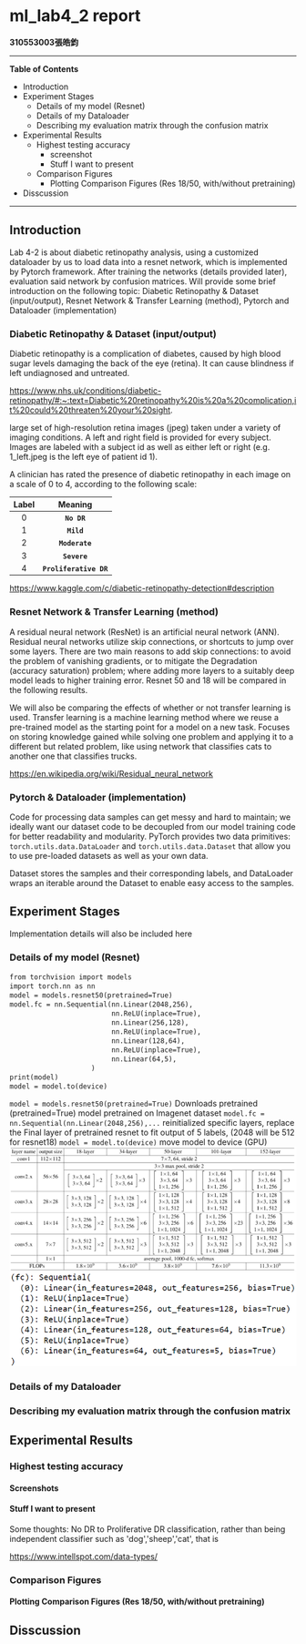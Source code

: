 ml_lab4_2 report
===============
**310553003張皓鈞**

---

**Table of Contents**
- Introduction
- Experiment Stages
  - Details of my model (Resnet) 
  - Details of my Dataloader
  - Describing my evaluation matrix through the confusion matrix
- Experimental Results
  - Highest testing accuracy
    - screenshot
    - Stuff I want to present
  - Comparison Figures
    - Plotting Comparison Figures (Res 18/50, with/without pretraining)
- Disscussion

---

## Introduction

  Lab 4-2 is about diabetic retinopathy analysis, using a customized dataloader by us to load data into a resnet network, which is implemented by Pytorch framework.
After training the networks (details provided later), evaluation said network by confusion matrices.
Will provide some brief introduction on the following topic: Diabetic Retinopathy & Dataset (input/output), Resnet Network & Transfer Learning (method), Pytorch and Dataloader (implementation)
### Diabetic Retinopathy & Dataset (input/output)
Diabetic retinopathy is a complication of diabetes, caused by high blood sugar levels damaging the back of the eye (retina). It can cause blindness if left undiagnosed and untreated.

https://www.nhs.uk/conditions/diabetic-retinopathy/#:~:text=Diabetic%20retinopathy%20is%20a%20complication,it%20could%20threaten%20your%20sight.

 large set of high-resolution retina images (jpeg) taken under a variety of imaging conditions. A left and right field is provided for every subject. Images are labeled with a subject id as well as either left or right (e.g. 1_left.jpeg is the left eye of patient id 1).

A clinician has rated the presence of diabetic retinopathy in each image on a scale of 0 to 4, according to the following scale:


|Label|Meaning|
  |:-:|:-:|
  |0|**`No DR`**|
  |1|**`Mild`**|
  |2|**`Moderate`**|
  |3| **`Severe`**|
  |4| **`Proliferative DR`**|


https://www.kaggle.com/c/diabetic-retinopathy-detection#description

### Resnet Network & Transfer Learning (method)
A residual neural network (ResNet) is an artificial neural network (ANN). Residual neural networks utilize skip connections, or shortcuts to jump over some layers.
There are two main reasons to add skip connections: to avoid the problem of vanishing gradients, or to mitigate the Degradation (accuracy saturation) problem; where adding more layers to a suitably deep model leads to higher training error. Resnet 50 and 18 will be compared in the following results.

We will also be comparing the effects of whether or not transfer learning is used. Transfer learning is a machine learning method where we reuse a pre-trained model as the starting point for a model on a new task. Focuses on storing knowledge gained while solving one problem and applying it to a different but related problem, like using network that classifies cats to another one that classifies trucks. 

https://en.wikipedia.org/wiki/Residual_neural_network
### Pytorch & Dataloader (implementation)
Code for processing data samples can get messy and hard to maintain; we ideally want our dataset code to be decoupled from our model training code for better readability and modularity. PyTorch provides two data primitives: `torch.utils.data.DataLoader` and `torch.utils.data.Dataset` that allow you to use pre-loaded datasets as well as your own data. 

Dataset stores the samples and their corresponding labels, and DataLoader wraps an iterable around the Dataset to enable easy access to the samples.

## Experiment Stages
Implementation details will also be included here
### Details of my model (Resnet)
```
from torchvision import models
import torch.nn as nn
model = models.resnet50(pretrained=True)
model.fc = nn.Sequential(nn.Linear(2048,256),
                         nn.ReLU(inplace=True),
                         nn.Linear(256,128),
                         nn.ReLU(inplace=True),
                         nn.Linear(128,64),
                         nn.ReLU(inplace=True),
                         nn.Linear(64,5),    
                    )
print(model)
model = model.to(device)
```
`model = models.resnet50(pretrained=True)` Downloads pretrained (pretrained=True) model pretrained on Imagenet dataset
`model.fc = nn.Sequential(nn.Linear(2048,256),...` reinitialized specific layers, replace the Final layer of pretrained resnet to fit output of 5 labels, (2048 will be 512 for resnet18)
`model = model.to(device)` move model to device (GPU)
![alt text](https://github.com/changb1/ml_lab4_2/blob/main/%E8%9E%A2%E5%B9%95%E6%93%B7%E5%8F%96%E7%95%AB%E9%9D%A2%202022-04-26%20161706.png "Res Architecture")
![alt text](https://github.com/changb1/ml_lab4_2/blob/main/%E8%9E%A2%E5%B9%95%E6%93%B7%E5%8F%96%E7%95%AB%E9%9D%A2%202022-04-26%20161849.png "Adjusted layers")

### Details of my Dataloader
### Describing my evaluation matrix through the confusion matrix
## Experimental Results
### Highest testing accuracy
#### Screenshots
#### Stuff I want to present
Some thoughts: No DR to Proliferative DR classification, rather than being independent classifier such as 'dog','sheep','cat', that is 


https://www.intellspot.com/data-types/
### Comparison Figures
#### Plotting Comparison Figures (Res 18/50, with/without pretraining)
## Disscussion
